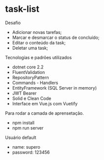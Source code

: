 # task-list

Desafio 
  * Adicionar novas tarefas;
  * Marcar e desmarcar o status de concluído;
  * Editar o conteúdo da task;
  * Deletar uma task;
  
Tecnologias e padrões utilizados
  - dotnet core 2.2
  - FluentValidation
  - RepositoryPattern
  - Commands - Handlers
  - EntityFramework (SQL Server in memory) 
  - JWT Bearer
  - Solid e Clean Code
  - Interface em Vue.js com Vuetify
 
Para rodar a camada de aprensetação.
  - npm install
  - npm run server
  
Usuário default
- name: supero
- password: 123456
 
